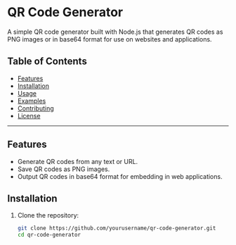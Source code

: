 # QR Code Generator

A simple QR code generator built with Node.js that generates QR codes as PNG images or in base64 format for use on websites and applications.

## Table of Contents

- [Features](#features)
- [Installation](#installation)
- [Usage](#usage)
- [Examples](#examples)
- [Contributing](#contributing)
- [License](#license)

---

## Features

- Generate QR codes from any text or URL.
- Save QR codes as PNG images.
- Output QR codes in base64 format for embedding in web applications.

## Installation

1. Clone the repository:
   ```bash
   git clone https://github.com/yourusername/qr-code-generator.git
   cd qr-code-generator
